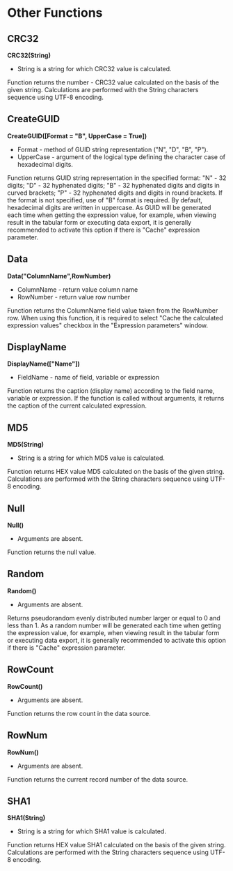 # Other Functions

## CRC32

**CRC32(String)**

* String is a string for which CRC32 value is calculated.

Function returns the number - CRC32 value calculated on the basis of the given string.
Calculations are performed with the String characters sequence using UTF-8 encoding.

## CreateGUID

**CreateGUID([Format = "B", UpperCase = True])**

* Format - method of GUID string representation ("N", "D", "B", "P").
* UpperCase - argument of the logical type defining the character case of hexadecimal digits.

Function returns GUID string representation in the specified format:
"N" - 32 digits;
"D" - 32 hyphenated digits;
"B" - 32 hyphenated digits and digits in curved brackets;
"P" - 32 hyphenated digits and digits in round brackets.
If the format is not specified, use of "B" format is required. By default, hexadecimal digits are written in uppercase.
As GUID will be generated each time when getting the expression value, for example, when viewing result in the tabular form or executing data export, it is generally recommended to activate this option if there is "Cache" expression parameter.

## Data

**Data("ColumnName",RowNumber)**

* ColumnName - return value column name
* RowNumber - return value row number

Function returns the ColumnName field value taken from the RowNumber row.
When using this function, it is required to select "Cache the calculated expression values" checkbox in the "Expression parameters" window.

## DisplayName

**DisplayName(["Name"])**

* FieldName - name of field, variable or expression

Function returns the caption (display name) according to the field name, variable or expression.
If the function is called without arguments, it returns the caption of the current calculated expression.

## MD5

**MD5(String)**

* String is a string for which MD5 value is calculated.

Function returns HEX value MD5 calculated on the basis of the given string.
Calculations are performed with the String characters sequence using UTF-8 encoding.

## Null

**Null()**

* Arguments are absent.

Function returns the null value.

## Random

**Random()**

* Arguments are absent.

Returns pseudorandom evenly distributed number larger or equal to 0 and less than 1.
As a random number will be generated each time when getting the expression value, for example, when viewing result in the tabular form or executing data export, it is generally recommended to activate this option if there is "Cache" expression parameter.

## RowCount

**RowCount()**

* Arguments are absent.

Function returns the row count in the data source.

## RowNum

**RowNum()**

* Arguments are absent.

Function returns the current record number of the data source.

## SHA1

**SHA1(String)**

* String is a string for which SHA1 value is calculated.

Function returns HEX value SHA1 calculated on the basis of the given string.
Calculations are performed with the String characters sequence using UTF-8 encoding.

